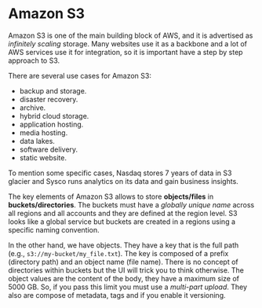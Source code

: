 Amazon S3
=========

Amazon S3 is one of the main building block of AWS, and it is advertised as _infinitely scaling_ storage. Many websites use it as a backbone and a lot of AWS services use it for integration, so it is important have a step by step approach to S3.

There are several use cases for Amazon S3:

- backup and storage.
- disaster recovery.
- archive.
- hybrid cloud storage.
- application hosting.
- media hosting.
- data lakes.
- software delivery.
- static website.

To mention some specific cases, Nasdaq stores 7 years of data in S3 glacier and Sysco runs analytics on its data and gain business insights.

The key elements of Amazon S3 allows to store **objects/files** in **buckets/directories**. The buckets must have a _globally unique name_  across all regions and all accounts and they are defined at the region level. S3 looks like a global service but buckets are created in a regions using a specific naming convention.

In the other hand, we have objects. They have a key that is the full path (e.g., `s3://my-bucket/my_file.txt`). The key is composed of a prefix (directory path) and an object name (file name). There is no concept of directories within buckets but the UI will trick you to think otherwise. The object values are the content of the body, they have a maximum size of 5000 GB. So, if you pass this limit you must use a _multi-part upload_. They also are compose of metadata, tags and if you enable it versioning.

